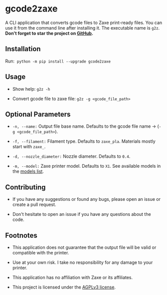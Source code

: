 # gcode2zaxe

A CLI application that converts gcode files to Zaxe print-ready files. You can use it from the command line after installing it. The executable name is `g2z`. **Don't forget to star the project on [GitHub](https://github.com/egeakman/gcode2zaxe).**

## Installation

Run:&nbsp; ``python -m pip install --upgrade gcode2zaxe``

## Usage

* Show help: ``g2z -h``

* Convert gcode file to zaxe file: ``g2z -g <gcode_file_path>``

## Optional Parameters

* ``-n, --name:`` Output file base name. Defaults to the gcode file name -> (``-g <gcode_file_path>``).

* ``-f, --filament:`` Filament type. Defaults to ``zaxe_pla``. Materials mostly start with ``zaxe_``.

* ``-d, --nozzle_diameter:`` Nozzle diameter. Defaults to ``0.4``.

* ``-m, --model:`` Zaxe printer model. Defaults to ``X1``. See available models in the [models list](https://github.com/egeakman/gcode2zaxe/blob/master/resources/models.json).

## Contributing

* If you have any suggestions or found any bugs, please open an issue or create a pull request.

* Don't hesitate to open an issue if you have any questions about the code.

## Footnotes

* This application does not guarantee that the output file will be valid or compatible with the printer.

* Use at your own risk. I take no responsibility for any damage to your printer.

* This application has no affiliation with Zaxe or its affiliates.

* This project is licensed under the [AGPLv3 license](https://raw.githubusercontent.com/egeakman/gcode2zaxe/master/LICENSE).
